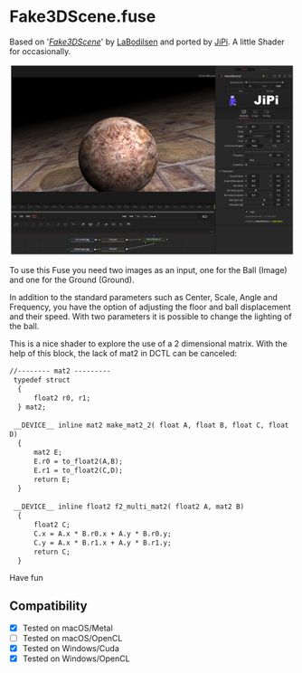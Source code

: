 # Fake3DScene.fuse

Based on '_[Fake3DScene](https://www.shadertoy.com/embed/MddSWB?gui=true&t=10&paused=true&muted=false)_' by [LaBodilsen](https://www.shadertoy.com/user/LaBodilsen) and ported by [JiPi](../../Site/Profiles/JiPi.md). A little Shader for occasionally.

[![screenshot](Fake3DScene_screenshot.png "Fake3DScene.fuse in DaVinci Resolve")](https://github.com/nmbr73/Shadertoys/blob/main/PlanetShader/Fake3DScene.fuse)

To use this Fuse you need two images as an input, one for the Ball (Image) and one for the Ground (Ground).

In addition to the standard parameters such as Center, Scale, Angle and Frequency, you have the option of adjusting the floor and ball displacement and their speed. With two parameters it is possible to change the lighting of the ball.

This is a nice shader to explore the use of a 2 dimensional matrix. With the help of this block, the lack of mat2 in DCTL can be canceled:

```
//-------- mat2 ---------
 typedef struct
  {
      float2 r0, r1;
  } mat2;

 __DEVICE__ inline mat2 make_mat2_2( float A, float B, float C, float D)
  {
      mat2 E;
      E.r0 = to_float2(A,B);
      E.r1 = to_float2(C,D);
      return E;
  }

 __DEVICE__ inline float2 f2_multi_mat2( float2 A, mat2 B)
  {
      float2 C;
      C.x = A.x * B.r0.x + A.y * B.r0.y;
      C.y = A.x * B.r1.x + A.y * B.r1.y;
      return C;
  }
```

Have fun

## Compatibility
- [x] Tested on macOS/Metal
- [ ] Tested on macOS/OpenCL
- [x] Tested on Windows/Cuda
- [x] Tested on Windows/OpenCL
